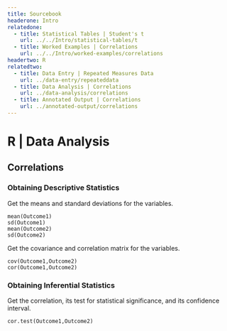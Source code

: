```yaml
---
title: Sourcebook
headerone: Intro
relatedone:
  - title: Statistical Tables | Student's t
    url: ../../Intro/statistical-tables/t
  - title: Worked Examples | Correlations
    url: ../../Intro/worked-examples/correlations
headertwo: R
relatedtwo:
  - title: Data Entry | Repeated Measures Data
    url: ../data-entry/repeateddata
  - title: Data Analysis | Correlations
    url: ../data-analysis/correlations
  - title: Annotated Output | Correlations
    url: ../annotated-output/correlations
---
```



# R | Data Analysis

## Correlations

### Obtaining Descriptive Statistics

Get the means and standard deviations for the variables.

```{r}
mean(Outcome1)
sd(Outcome1)
mean(Outcome2)
sd(Outcome2)
```

Get the covariance and correlation matrix for the variables.

```{r}
cov(Outcome1,Outcome2)
cor(Outcome1,Outcome2)
```

### Obtaining Inferential Statistics

Get the correlation, its test for statistical significance, and its confidence interval.

```{r}
cor.test(Outcome1,Outcome2)
```
